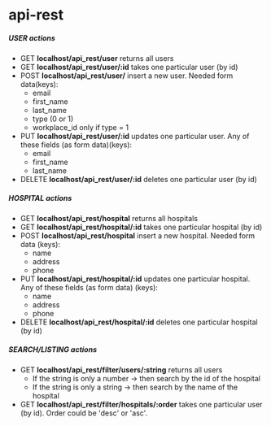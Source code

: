 # api-rest

<h5>USER actions</h5>
<ul>
<li>GET    <b>localhost/api_rest/user</b> returns all users </li>
<li>GET    <b>localhost/api_rest/user/:id</b> takes one particular user (by id) </li>
<li>POST   <b>localhost/api_rest/user/</b> insert a new user. Needed form data(keys):
	<ul>
	<li>email</li>
	<li>first_name</li>
	<li>last_name</li>
	<li>type (0 or 1)</li>
	<li>workplace_id only if type = 1</li>
	</ul>
</li>
<li>PUT    <b>localhost/api_rest/user/:id</b> updates one particular user. Any of these fields (as form data)(keys):
	<ul>
	<li>email</li>
	<li>first_name</li>
	<li>last_name</li>
	</ul>
</li>
<li>DELETE <b>localhost/api_rest/user/:id</b> deletes one particular user (by id)</li>
</ul>

<h5>HOSPITAL actions</h5>
<ul>
<li>GET    <b>localhost/api_rest/hospital</b> returns all hospitals </li>
<li>GET    <b>localhost/api_rest/hospital/:id</b> takes one particular hospital (by id) </li>
<li>POST   <b>localhost/api_rest/hospital</b> insert a new hospital. Needed form data (keys):
	<ul>
	<li>name</li>
	<li>address</li>
	<li>phone</li>
	</ul>
</li>
<li>PUT    <b>localhost/api_rest/hospital/:id</b> updates one particular hospital. Any of these fields (as form data) (keys):
	<ul>
	<li>name</li>
	<li>address</li>
	<li>phone</li>
	</ul>
</li>
<li>DELETE <b>localhost/api_rest/hospital/:id</b> deletes one particular hospital (by id)</li>
</ul>


<h5>SEARCH/LISTING actions</h5>
<ul>
<li>GET    <b>localhost/api_rest/filter/users/:string</b> returns all users
	<ul>
	<li>If the string is only a number -> then search by the id of the hospital</li>
	<li>If the string is only a string -> then search by the name of the hospital</li>
	</ul>
</li>
<li>GET    <b>localhost/api_rest/filter/hospitals/:order</b> takes one particular user (by id). Order could be 'desc' or 'asc'.</li>
</ul>
